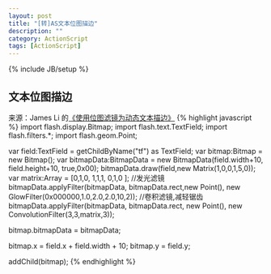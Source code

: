 ```yaml
---
layout: post
title: "[转]AS文本位图描边"
description: ""
category: ActionScript
tags: [ActionScript]
---
```

{% include JB/setup %}

## 文本位图描边 ##
来源：James Li 的[《使用位图滤镜为动态文本描边》](http://jamesli.cn/blog/?p=1489)
{% highlight javascript %}
import flash.display.Bitmap;
import flash.text.TextField;
import flash.filters.*;
import flash.geom.Point;
 
var field:TextField = getChildByName("tf") as TextField;
var bitmap:Bitmap = new Bitmap();
var bitmapData:BitmapData = new BitmapData(field.width+10,
	field.height+10, true,0x00);
bitmapData.draw(field,new Matrix(1,0,0,1,5,0));
var matrix:Array = [0,1,0,
					1,1,1,
					0,1,0
					];
//发光滤镜
bitmapData.applyFilter(bitmapData, bitmapData.rect,new Point(), 
	new GlowFilter(0x000000,1.0,2.0,2.0,10,2));
//卷积滤镜,减轻锯齿
bitmapData.applyFilter(bitmapData, bitmapData.rect, new Point(),
	new ConvolutionFilter(3,3,matrix,3));
 
bitmap.bitmapData = bitmapData;
 
bitmap.x = field.x + field.width + 10;
bitmap.y = field.y;
 
addChild(bitmap);
{% endhighlight %}

